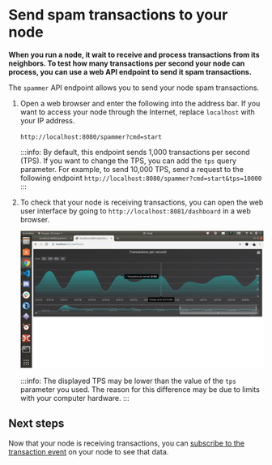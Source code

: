 # Send spam transactions to your node

**When you run a node, it wait to receive and process transactions from its neighbors. To test how many transactions per second your node can process, you can use a web API endpoint to send it spam transactions.**

The `spammer` API endpoint allows you to send your node spam transactions.

1. Open a web browser and enter the following into the address bar. If you want to access your node through the Internet, replace `localhost` with your IP address.

    `http://localhost:8080/spammer?cmd=start`

    :::info:
    By default, this endpoint sends 1,000 transactions per second (TPS). If you want to change the TPS, you can add the `tps` query parameter. For example, to send 10,000 TPS, send a request to the following endpoint `http://localhost:8080/spammer?cmd=start&tps=10000`
    :::

2. To check that your node is receiving transactions, you can open the web user interface by going to `http://localhost:8081/dashboard` in a web browser.

    ![Alphanet web user interface](../images/alphanet-web-ui.png)

    :::info:
    The displayed TPS may be lower than the value of the `tps` parameter you used. The reason for this difference may be due to limits with your computer hardware.
    :::

## Next steps

Now that your node is receiving transactions, you can [subscribe to the transaction event](../subscribe-to-events.md) on your node to see that data.